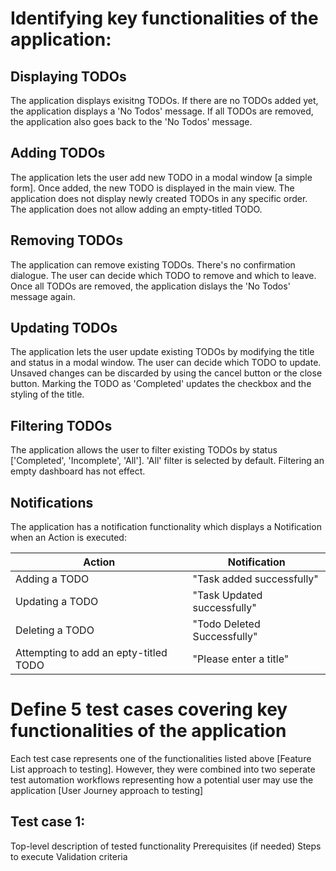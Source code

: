 # Identifying key functionalities of the application:

## Displaying TODOs
The application displays exisitng TODOs. If there are no TODOs added yet, the application displays a 'No Todos' message. If all TODOs are removed, the application also goes back to the 'No Todos' message.

## Adding TODOs
The application lets the user add new TODO in a modal window [a simple form]. Once added, the new TODO is displayed in the main view. The application does not display newly created TODOs in any specific order. The application does not allow adding an empty-titled TODO.

## Removing TODOs
The application can remove existing TODOs. There's no confirmation dialogue. The user can decide which TODO to remove and which to leave. Once all TODOs are removed, the application dislays the 'No Todos' message again.

## Updating TODOs
The application lets the user update existing TODOs by modifying the title and status in a modal window. The user can decide which TODO to update. Unsaved changes can be discarded by using the cancel button or the close button. Marking the TODO as 'Completed' updates the checkbox and the styling of the title.

## Filtering TODOs
The application allows the user to filter existing TODOs by status ['Completed', 'Incomplete', 'All']. 'All' filter is selected by default. Filtering an empty dashboard has not effect.

## Notifications
The application has a notification functionality which displays a Notification when an Action is executed:

Action | Notification
--- | ---
Adding a TODO | "Task added successfully"
Updating a TODO | "Task Updated successfully"
Deleting a TODO | "Todo Deleted Successfully"
Attempting to add an epty-titled TODO | "Please enter a title"

# Define 5 test cases covering key functionalities of the application
Each test case represents one of the functionalities listed above [Feature List approach to testing]. However, they were combined into two seperate test automation workflows representing how a potential user may use the application [User Journey approach to testing]

## Test case 1:

Top-level description of tested functionality
Prerequisites (if needed)
Steps to execute
Validation criteria

